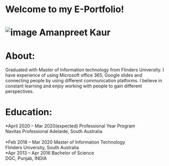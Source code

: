 # Welcome to my E-Portfolio!
# ![image](https://lh3.googleusercontent.com/MShgyMpBTjMsIHQ2xMnDWD2VqBFZyzT4Z9cIqVTJWPA1wvi0rNj_6ZlUywWoIi31sLu2uLY=s106) Amanpreet Kaur
# About:
Graduated with Master of Information technology from Flinders University. I have experience of using Microsoft office 365, Google slides and connecting people by using different communication platforms. I believe in constant learning and enjoy working with people to gain different perspectives.
# Education:
*April 2020 – Mar 2020(expected)     Professional Year Program                                                             
                                    Navitas Professional Adelaide, South Australia <br>            
*Feb 2018 – Mar 2020                 Master of Information Technology                                                              
                                    Flinders University, South Australia  
*Apr 2013 – Apr 2016                 Bachelor of Science       
                                    DGC, Punjab, INDIA


